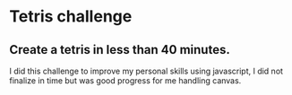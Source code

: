 # Tetris challenge


## Create a tetris in less than 40 minutes.

I did this challenge to improve my personal skills using javascript, I did not finalize in time but was good progress for me handling canvas.


